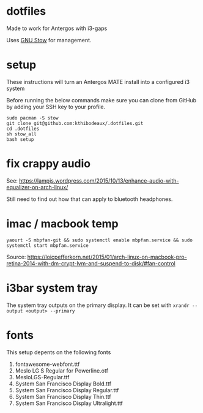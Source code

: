 # dotfiles

Made to work for Antergos with i3-gaps

Uses [GNU Stow](https://www.gnu.org/software/stow/) for management.

# setup

These instructions will turn an Antergos MATE install into a configured i3 system

Before running the below commands make sure you can clone from GitHub by adding your SSH key to your profile.

```
sudo pacman -S stow
git clone git@github.com:kthibodeaux/.dotfiles.git
cd .dotfiles
sh stow_all
bash setup
```

# fix crappy audio

See: https://lampjs.wordpress.com/2015/10/13/enhance-audio-with-equalizer-on-arch-linux/

Still need to find out how that can apply to bluetooth headphones.

# imac / macbook temp

`yaourt -S mbpfan-git && sudo systemctl enable mbpfan.service && sudo systemctl start mbpfan.service`

Source: https://loicpefferkorn.net/2015/01/arch-linux-on-macbook-pro-retina-2014-with-dm-crypt-lvm-and-suspend-to-disk/#fan-control

# i3bar system tray

The system tray outputs on the primary display.  It can be set with `xrandr --output <output> --primary`

# fonts

This setup depents on the following fonts

1. fontawesome-webfont.ttf
1. Meslo LG S Regular for Powerline.otf
1. MesloLGS-Regular.ttf
1. System San Francisco Display Bold.ttf
1. System San Francisco Display Regular.ttf
1. System San Francisco Display Thin.ttf
1. System San Francisco Display Ultralight.ttf
